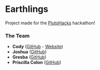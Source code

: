 # Earthlings

Project made for the [PlutoHacks](https://plutohacks.devpost.com/) hackathon!

### The Team

- **Cody** ([GitHub](https://github.com/CatDevz/) - [Website](https://codyq.me))
- **Joshua** ([GitHub](https://github.com/JoshiosOfficial))
- **Gresba** ([GitHub](https://github.com/Gresba))
- **Priscilla Colon** ([GitHub](https://github.com/priscillalynn))
